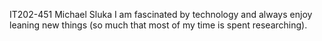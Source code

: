 IT202-451
Michael Sluka
I am fascinated by technology and always enjoy leaning new things (so much that most of my time is spent researching).
